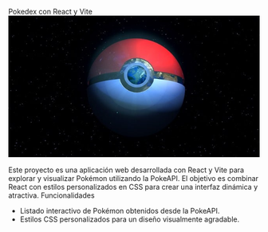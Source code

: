 Pokedex con React y Vite ![Poké Ball](./src/images/vector-pokemon.jpg)

Este proyecto es una aplicación web desarrollada con React y Vite para explorar y visualizar Pokémon utilizando la PokeAPI. El objetivo es combinar React con estilos personalizados en CSS para crear una interfaz dinámica y atractiva.
Funcionalidades

   - Listado interactivo de Pokémon obtenidos desde la PokeAPI.
   - Estilos CSS personalizados para un diseño visualmente agradable.
